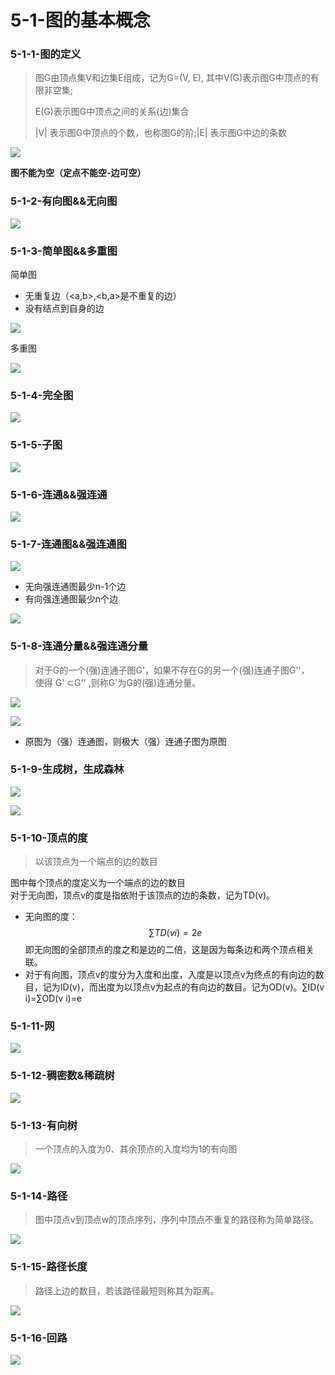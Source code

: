 # 5-1-图的基本概念

### 5-1-1-图的定义

> 图G由顶点集V和边集E组成，记为G=\(V, E\), 其中V\(G\)表示图G中顶点的有限非空集;
>
> E\(G\)表示图G中顶点之间的关系\(边\)集合
>
> \|V\| 表示图G中顶点的个数，也称图G的阶;\|E\| 表示图G中边的条数

![](../../.gitbook/assets/image%20%2835%29.png)

 **图不能为空（定点不能空-边可空）**

### **5-1-2-有向图&&无向图**

![](../../.gitbook/assets/image%20%28264%29.png)

### 5-1-3-简单图&&多重图

简单图

* 无重复边（&lt;a,b&gt;,&lt;b,a&gt;是不重复的边）
* 没有结点到自身的边

![](../../.gitbook/assets/image%20%2867%29.png)



多重图

![](../../.gitbook/assets/image%20%28230%29.png)



### 5-1-4-完全图

![](../../.gitbook/assets/image%20%28217%29.png)



### 5-1-5-子图

![](../../.gitbook/assets/image%20%2827%29.png)

### 5-1-6-连通&&强连通

![](../../.gitbook/assets/image%20%28269%29.png)

### 5-1-7-连通图&&强连通图

![](../../.gitbook/assets/image%20%28130%29.png)



* 无向强连通图最少n-1个边
* 有向强连通图最少n个边

![](../../.gitbook/assets/image%20%28211%29.png)

### 5-1-8-连通分量&&强连通分量

> 对于G的一个\(强\)连通子图G'，如果不存在G的另一个\(强\)连通子图G''，  
>  使得 G' ⊂G'' ,则称G'为G的\(强\)连通分量。

![](../../.gitbook/assets/image%20%2895%29.png)

![](../../.gitbook/assets/image%20%28276%29.png)

* 原图为（强）连通图，则极大（强）连通子图为原图

### 5-1-9-生成树，生成森林

![](../../.gitbook/assets/image%20%28190%29.png)

![](../../.gitbook/assets/image%20%28171%29.png)



### 5-1-10-顶点的度

> 以该顶点为一个端点的边的数目

图中每个顶点的度定义为一个端点的边的数目  
对于无向图，顶点v的度是指依附于该顶点的边的条数，记为TD\(v\)。

* 无向图的度： $$∑TD(v i)=2e$$ 即无向图的全部顶点的度之和是边的二倍，这是因为每条边和两个顶点相关联。
* 对于有向图，顶点v的度分为入度和出度，入度是以顶点v为终点的有向边的数目，记为ID\(v\)，而出度为以顶点v为起点的有向边的数目。记为OD\(v\)。∑ID\(v i\)=∑OD\(v i\)=e

### 5-1-11-网

![](../../.gitbook/assets/image%20%28127%29.png)

### 5-1-12-稠密数&稀疏树

![](../../.gitbook/assets/image%20%2889%29.png)



### 5-1-13-有向树

> 一个顶点的入度为0、其余顶点的入度均为1的有向图



![](../../.gitbook/assets/image%20%2847%29.png)

### 5-1-14-路径

> 图中顶点v到顶点w的顶点序列，序列中顶点不重复的路径称为简单路径。

![](../../.gitbook/assets/image%20%28165%29.png)

### 5-1-15-路径长度

> 路径上边的数目，若该路径最短则称其为距离。

![](../../.gitbook/assets/image%20%2859%29.png)

### 5-1-16-回路

![](../../.gitbook/assets/image%20%28192%29.png)


